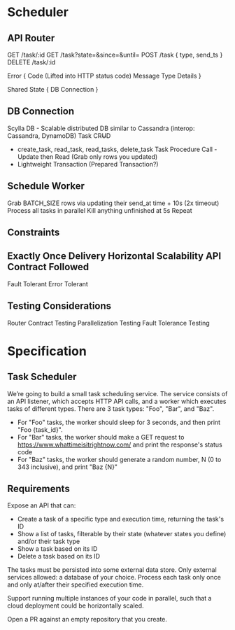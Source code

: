# Scheduler

## API Router

GET /task/:id
GET /task?state=&since=&until=
POST /task
  { type, send_ts }
DELETE /task/:id

Error {
  Code (Lifted into HTTP status code)
  Message
  Type
  Details
}

Shared State {
  DB Connection
}

## DB Connection

Scylla DB - Scalable distributed DB similar to Cassandra (interop: Cassandra, DynamoDB)
Task CR~~U~~D
 - create_task, read_task, read_tasks, delete_task
Task Procedure Call - Update then Read (Grab only rows you updated)
 - Lightweight Transaction (Prepared Transaction?)

## Schedule Worker

Grab BATCH_SIZE rows via updating their send_at time + 10s (2x timeout)
Process all tasks in parallel
Kill anything unfinished at 5s
Repeat

## Constraints

Exactly Once Delivery
Horizontal Scalability
API Contract Followed
-
Fault Tolerant
Error Tolerant

## Testing Considerations

Router Contract Testing
Parallelization Testing
Fault Tolerance Testing

# Specification

## Task Scheduler

We’re going to build a small task scheduling service. The service consists of an API listener, which accepts HTTP API calls, and a worker which executes tasks of different types. There are 3 task types: "Foo", "Bar", and "Baz".
- For "Foo" tasks, the worker should sleep for 3 seconds, and then print "Foo {task_id}".
- For "Bar" tasks, the worker should make a GET request to https://www.whattimeisitrightnow.com/ and print the response's status code
- For "Baz" tasks, the worker should generate a random number, N (0 to 343 inclusive), and print "Baz {N}"

## Requirements

Expose an API that can:
- Create a task of a specific type and execution time, returning the task's ID
- Show a list of tasks, filterable by their state (whatever states you define) and/or their task type
- Show a task based on its ID
- Delete a task based on its ID

The tasks must be persisted into some external data store.
Only external services allowed: a database of your choice.
Process each task only once and only at/after their specified execution time.

Support running multiple instances of your code in parallel, such that a cloud deployment could be horizontally scaled.

Open a PR against an empty repository that you create.
